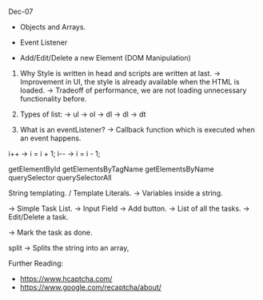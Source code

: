 Dec-07

- Objects and Arrays.

- Event Listener
- Add/Edit/Delete a new Element (DOM Manipulation)


1. Why Style is written in head and scripts are written at last.
-> Improvement in UI, the style is already available when the HTML is loaded.
-> Tradeoff of performance, we are not loading unnecessary functionality before.


2. Types of list:
    -> ul
    -> ol
    -> dl
        -> dl
        -> dt

3. What is an eventListener?
    -> Callback function which is executed when an event happens.

i++ -> i = i + 1;
i-- -> i = i - 1;


getElementById
getElementsByTagName
getElementsByName
querySelector
querySelectorAll

String templating. / Template Literals.
-> Variables inside a string.

<!-- let n = 10;
console.log("something " + n + " else");
console.log(`something ${n} else`); -->


-> Simple Task List.
-> Input Field -> Add button.
-> List of all the tasks.
-> Edit/Delete a task.

-> Mark the task as done.


split -> Splits the string into an array,



Further Reading:
- https://www.hcaptcha.com/
- https://www.google.com/recaptcha/about/